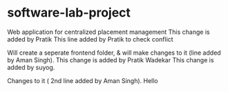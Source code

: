 # software-lab-project

Web application for centralized placement management
This change is added by Pratik
This line added by Pratik to check conflict

Will create a seperate frontend folder, & will make changes to it (line added by Aman Singh).
This change is added by Pratik Wadekar
This change is added by suyog.

Changes to it ( 2nd line added by Aman Singh).
Hello